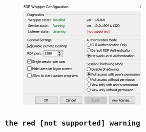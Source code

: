 <div align="center">
	<img style='center' src="https://raw.githubusercontent.com/rhshourav/RDPWrap/refs/heads/main/src/img/img_7.jpg">
</div>

#  ```the red [not supported] warning```

###
